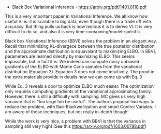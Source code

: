 - Black Box Variational Inference  - https://arxiv.org/pdf/1401.0118.pdf

This is a very important paper in Variational Inference. We all know how useful VI is: it is scalable to big data, even though
there is a trade off with accuracy. But thing pulls us back is how tedious it is to derive VI. It is very difficult to do so, and also
it is very time-consuming/model-specific.

Black box Variational Inference (BBVI) solves the problem in an elegant way. Recall that minimizing KL-divergece between the true posterior distribution
and the approximate distribution is equavalant to maximizing ELBO. In BBVI, parameters are learned directly by maximizing ELBO.
This seems impossible, but in fact it is. We indeed can compute noisy unbiased gradients of the ELBO with Monte Carlo samples 
from the variational distribution (Equation 3). Equation 3 does not come intuitively. The proof in the extra materials provide in details
how we can come up with Eq. 3

While Eq. 3 reveals a door to optimize ELBO much easier. The optimization only requires computing gradients of the variational approximating family. However, there is still a difficulty with sampling. MC gives us very high variance
that is "too large too be useful". The authors propose two ways to reduce the problem, with Rao-Blackwellization and smart Control Variates.
I am aware of those techniques, but not really in-depth though!

While the work is very nice, a problem with BBVI is that the variance in sampling still very high! (See this https://arxiv.org/pdf/1603.00788.pdf)


